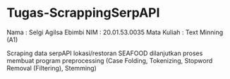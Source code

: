 # Tugas-ScrappingSerpAPI

Nama        : Selgi Agilsa Ebimbi
NIM         : 20.01.53.0035
Mata Kuliah : Text Minning (A1)

Scraping data serpAPI lokasi/restoran SEAFOOD dilanjutkan proses membuat program preprocessing (Case Folding, Tokenizing, Stopword Removal (Filtering), Stemming)
